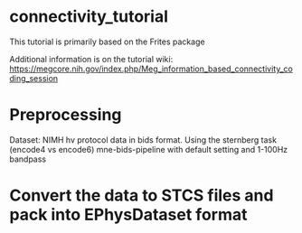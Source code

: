 # connectivity_tutorial
This tutorial is primarily based on the Frites package

Additional information is on the tutorial wiki: 
  https://megcore.nih.gov/index.php/Meg_information_based_connectivity_coding_session
  
# Preprocessing
Dataset: NIMH hv protocol data in bids format.  Using the sternberg task (encode4 vs encode6)
mne-bids-pipeline with default setting and 1-100Hz bandpass

# Convert the data to STCS files and pack into EPhysDataset format
